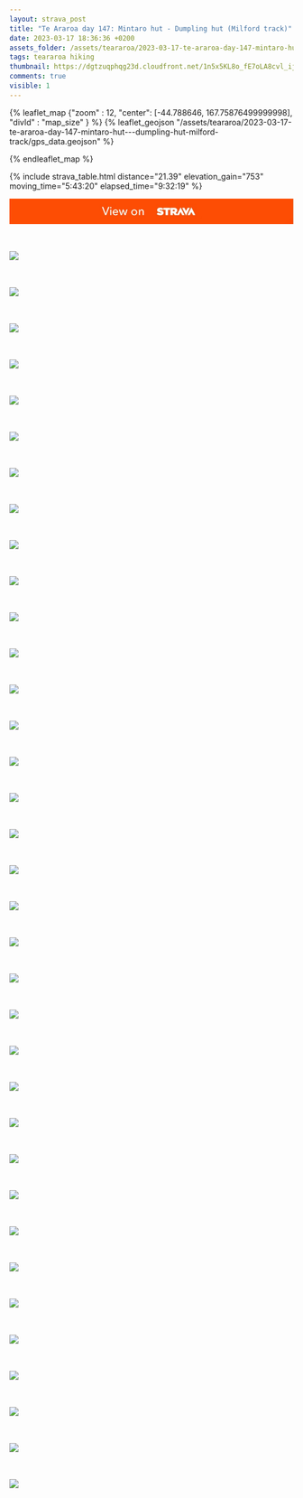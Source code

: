 ```yaml
---
layout: strava_post
title: "Te Araroa day 147: Mintaro hut - Dumpling hut (Milford track)"
date: 2023-03-17 18:36:36 +0200
assets_folder: /assets/teararoa/2023-03-17-te-araroa-day-147-mintaro-hut---dumpling-hut-milford-track
tags: teararoa hiking
thumbnail: https://dgtzuqphqg23d.cloudfront.net/1n5x5KL8o_fE7oLA8cvl_ijF-JDyGSJPlDHhWSsRUJY-1024x768.jpg
comments: true
visible: 1
---
```



{% leaflet_map {"zoom" : 12,
                  "center": [-44.788646, 167.75876499999998],
                 "divId" : "map_size" } %}
    {% leaflet_geojson "/assets/teararoa/2023-03-17-te-araroa-day-147-mintaro-hut---dumpling-hut-milford-track/gps_data.geojson" %}

{% endleaflet_map %}





{% include strava_table.html distance="21.39" elevation_gain="753" moving_time="5:43:20" elapsed_time="9:32:19" %}

[![](/assets/strava.jpg)](https://www.strava.com/activities/8738555934)


<br />

![](https://dgtzuqphqg23d.cloudfront.net/1n5x5KL8o_fE7oLA8cvl_ijF-JDyGSJPlDHhWSsRUJY-1024x768.jpg)


<br />

![](https://dgtzuqphqg23d.cloudfront.net/0chRB9wdCin0jvRrpXXi5uN-OP-HRoaRX_1L66q1Nmw-1024x768.jpg)


<br />

![](https://dgtzuqphqg23d.cloudfront.net/fS4IBfqCR-lcB5I08rfe7RcO79neqctG_MXSe9BO4To-1024x683.jpg)


<br />

![](https://dgtzuqphqg23d.cloudfront.net/Re9cA7nLwSmbHQlAHsvObWquUMto1jbt6nyZxhFaW5g-1024x768.jpg)


<br />

![](https://dgtzuqphqg23d.cloudfront.net/TxUQu2VBlK9HBjFLaCBUoYGlS4QTA7lE4FBUvOFC2KM-768x1024.jpg)


<br />

![](https://dgtzuqphqg23d.cloudfront.net/wDGK8OgbNV43vfLvwFVtFeiaDkLdhTHQ7yBANPGnH2Y-1024x768.jpg)


<br />

![](https://dgtzuqphqg23d.cloudfront.net/vtJfHEBcjlnblSZcl8VYHYSG2L_ofbsdspgZwG7iQ5Q-1024x768.jpg)


<br />

![](https://dgtzuqphqg23d.cloudfront.net/MFTqVAJgrr4dfFFsyb8hwhVOeiYz7jCFdqif5TCLX9k-1024x768.jpg)


<br />

![](https://dgtzuqphqg23d.cloudfront.net/Vh8ety6Sw5yKeByXQqFp-IMBO1-Lvysm23pBJWnkhn4-1024x768.jpg)


<br />

![](https://dgtzuqphqg23d.cloudfront.net/7lh2LoYm6F_oMQSr-2vg6nsMlBdslabZZcc2-zUb-Ko-1024x768.jpg)


<br />

![](https://dgtzuqphqg23d.cloudfront.net/Kfrv40QFn816nD135R_chOx9pKNKJcc-0Q4y3PTdYwE-1024x768.jpg)


<br />

![](https://dgtzuqphqg23d.cloudfront.net/3-i3QC2q6O47JjVPdBuH8IsPShb30Ko9RCtZKUubuSg-768x1024.jpg)


<br />

![](https://dgtzuqphqg23d.cloudfront.net/LgIXwZIXZhU_QKiwhau3TF8d5_eDumGVmeROWDAkwsA-1024x768.jpg)


<br />

![](https://dgtzuqphqg23d.cloudfront.net/2CfbM0Ji9MDx-1CXEcs9jBbdpnf5I8AKGJ4T5_aReBk-1024x768.jpg)


<br />

![](https://dgtzuqphqg23d.cloudfront.net/DnFlmqPEDaBqwbPdkMfvh5OKKQFPrxw3nmKDEcho5Kk-1024x768.jpg)


<br />

![](https://dgtzuqphqg23d.cloudfront.net/ziBE3DLyH75I6xAninSR1_8Xn3AxpNoBXox4x1pVq88-768x1024.jpg)


<br />

![](https://dgtzuqphqg23d.cloudfront.net/RHrWjXjFns9Vp2yUjWWMxGwG8pN8DCTRBF5Dtk4TUJg-1024x768.jpg)


<br />

![](https://dgtzuqphqg23d.cloudfront.net/6rnG6H9qzNBks9wjVFxBRYcH-IBhBK5AkdeD86dnBys-1024x768.jpg)


<br />

![](https://dgtzuqphqg23d.cloudfront.net/Aw7BnQChsdDftV606s9V2q-8eA5WV2iXARF_aKs7MaI-768x1024.jpg)


<br />

![](https://dgtzuqphqg23d.cloudfront.net/bJ37ziOAvXZPZPVh76bvLWF3gPNNzN6DpqUfRZmsT04-1024x768.jpg)


<br />

![](https://dgtzuqphqg23d.cloudfront.net/mlJJ7se7Vl5e3BJexUEUlz3Hy6TTR35XXpx8L4dNTNo-1024x768.jpg)


<br />

![](https://dgtzuqphqg23d.cloudfront.net/GFWFr-DOk-QddJJzAqzwqJO4uhd2AoUOhBxGBic-86k-768x1024.jpg)


<br />

![](https://dgtzuqphqg23d.cloudfront.net/NVqmDZvJGT9VgwlDrqq8UOnaLBLaNxMytfCouvy83uQ-768x1024.jpg)


<br />

![](https://dgtzuqphqg23d.cloudfront.net/B7nCSus_BvRf1LHNvsYe7hHKP1j8mfAI2d5SC5US4c8-768x1024.jpg)


<br />

![](https://dgtzuqphqg23d.cloudfront.net/MegmamqVfEtaT8JkWUbtmZB4oUdrpIqY4wkTDs2wepo-768x1024.jpg)


<br />

![](https://dgtzuqphqg23d.cloudfront.net/xzicCwMcPETEmlW4lWO99tt4rzK83cTlHL4kaNnZm3A-1024x768.jpg)


<br />

![](https://dgtzuqphqg23d.cloudfront.net/H2tFhLjvVTLttKDb349uoMnlKVjaO7TgkCfsZjPb_z4-768x1024.jpg)


<br />

![](https://dgtzuqphqg23d.cloudfront.net/9844mmYgBDpAYBnpf01VPdHON8UsOMF8gRjzBBXIVHY-768x1024.jpg)


<br />

![](https://dgtzuqphqg23d.cloudfront.net/kTgK7xc5-kVaQahiMomMtQsjErKUmH09t5JL7L-mGyo-768x1024.jpg)


<br />

![](https://dgtzuqphqg23d.cloudfront.net/joM89QLjMICiLTQiBsSe_NJmPKe-c-4aVudMK8ufguI-768x1024.jpg)


<br />

![](https://dgtzuqphqg23d.cloudfront.net/CKud2g6gjQoCayNRELz08IRlPfb1K3PkqFyJTitDsUU-1024x768.jpg)


<br />

![](https://dgtzuqphqg23d.cloudfront.net/63iXDxOyYE-Nf92q87QIeSba842azyo-rcR1U0sptq0-768x1024.jpg)


<br />

![](https://dgtzuqphqg23d.cloudfront.net/C799kMTp0gqjVsDnefa9SmAjsfFl-ucPMYB0_Jv10aE-768x1024.jpg)


<br />

![](https://dgtzuqphqg23d.cloudfront.net/t9ne_aOO_QkxdKCRagMSSZyM0puGWv3U33ZHiv3e7pk-1024x683.jpg)


<br />

![](https://dgtzuqphqg23d.cloudfront.net/W9Nt7olNNz_piJc7ljqnn9c_fL0Y1Cq0FsHUVt4I5K0-1024x576.jpg)
